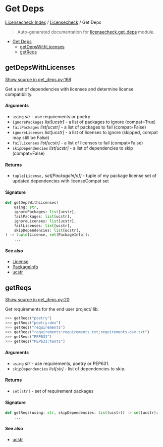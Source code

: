 # Get Deps

[Licensecheck Index](../README.md#licensecheck-index) /
[Licensecheck](./index.md#licensecheck) /
Get Deps

> Auto-generated documentation for [licensecheck.get_deps](../../../licensecheck/get_deps.py) module.

- [Get Deps](#get-deps)
  - [getDepsWithLicenses](#getdepswithlicenses)
  - [getReqs](#getreqs)

## getDepsWithLicenses

[Show source in get_deps.py:168](../../../licensecheck/get_deps.py#L168)

Get a set of dependencies with licenses and determine license compatibility.

#### Arguments

- `using` *str* - use requirements or poetry
- `ignorePackages` *list[ucstr]* - a list of packages to ignore (compat=True)
- `failPackages` *list[ucstr]* - a list of packages to fail (compat=False)
- `ignoreLicenses` *list[ucstr]* - a list of licenses to ignore (skipped, compat may still be False)
- `failLicenses` *list[ucstr]* - a list of licenses to fail (compat=False)
- `skipDependencies` *list[ucstr]* - a list of dependencies to skip (compat=False)

#### Returns

- `tuple[License,` *set[PackageInfo]]* - tuple of
 my package license
 set of updated dependencies with licenseCompat set

#### Signature

```python
def getDepsWithLicenses(
    using: str,
    ignorePackages: list[ucstr],
    failPackages: list[ucstr],
    ignoreLicenses: list[ucstr],
    failLicenses: list[ucstr],
    skipDependencies: list[ucstr],
) -> tuple[License, set[PackageInfo]]:
    ...
```

#### See also

- [License](./types.md#license)
- [PackageInfo](./types.md#packageinfo)
- [ucstr](./types.md#ucstr)



## getReqs

[Show source in get_deps.py:20](../../../licensecheck/get_deps.py#L20)

Get requirements for the end user project/ lib.

```python
>>> getReqs("poetry")
>>> getReqs("poetry:dev")
>>> getReqs("requirements")
>>> getReqs("requirements:requirements.txt;requirements-dev.txt")
>>> getReqs("PEP631")
>>> getReqs("PEP631:tests")
```

#### Arguments

- `using` *str* - use requirements, poetry or PEP631.
- `skipDependencies` *list[str]* - list of dependencies to skip.

#### Returns

- `set[str]` - set of requirement packages

#### Signature

```python
def getReqs(using: str, skipDependencies: list(ucstr)) -> set[ucstr]:
    ...
```

#### See also

- [ucstr](./types.md#ucstr)